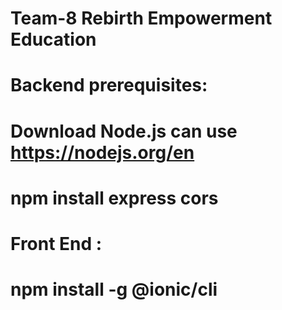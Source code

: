 # Team-8 Rebirth Empowerment Education 

# Backend prerequisites:
   # Download Node.js can use https://nodejs.org/en
   # npm install express cors 

# Front End :
   # npm install -g @ionic/cli

